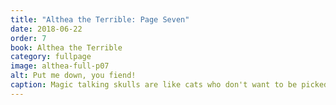```yaml
---
title: "Althea the Terrible: Page Seven"
date: 2018-06-22
order: 7
book: Althea the Terrible
category: fullpage
image: althea-full-p07
alt: Put me down, you fiend!
caption: Magic talking skulls are like cats who don't want to be picked up.
---
```

